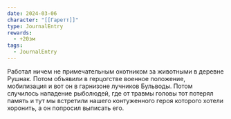```yaml
---
date: 2024-03-06
character: "[[Гаретт]]"
type: JournalEntry
rewards:
  - +20зм
tags:
  - JournalEntry
---
```

Работал ничем не примечательным охотником за животными в деревне Рушнак. Потом объявили в герцогстве военное положение, мобилизация и вот он в гарнизоне лучников Бульводы. Потом случилось нападение рыболюдей, где от травмы головы тот потерял память и тут мы встретили нашего контуженного героя которого хотели хоронить, а он попросил выписать его.